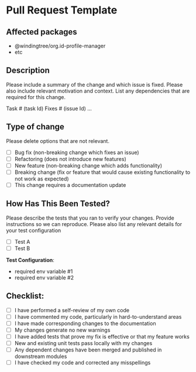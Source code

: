 # Pull Request Template

## Affected packages

- @windingtree/org.id-profile-manager
- etc

## Description

Please include a summary of the change and which issue is fixed. Please also include relevant motivation and context. List any dependencies that are required for this change.

Task # (task Id)
Fixes # (issue Id)
...

## Type of change

Please delete options that are not relevant.

- [ ] Bug fix (non-breaking change which fixes an issue)
- [ ] Refactoring (does not introduce new features)
- [ ] New feature (non-breaking change which adds functionality)
- [ ] Breaking change (fix or feature that would cause existing functionality to not work as expected)
- [ ] This change requires a documentation update

## How Has This Been Tested?

Please describe the tests that you ran to verify your changes. Provide instructions so we can reproduce. Please also list any relevant details for your test configuration

- [ ] Test A
- [ ] Test B

**Test Configuration**:
* required env variable #1
* required env variable #2

## Checklist:

- [ ] I have performed a self-review of my own code
- [ ] I have commented my code, particularly in hard-to-understand areas
- [ ] I have made corresponding changes to the documentation
- [ ] My changes generate no new warnings
- [ ] I have added tests that prove my fix is effective or that my feature works
- [ ] New and existing unit tests pass locally with my changes
- [ ] Any dependent changes have been merged and published in downstream modules
- [ ] I have checked my code and corrected any misspellings
